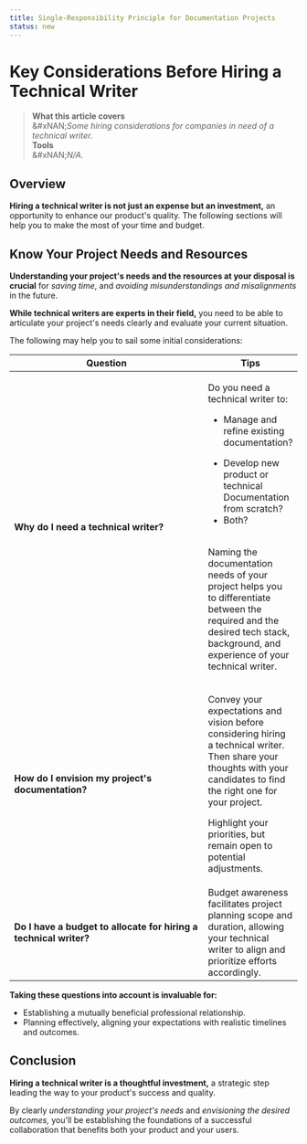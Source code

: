 ```yaml
---
title: Single-Responsibility Principle for Documentation Projects
status: new
---
```


# Key Considerations Before Hiring a Technical Writer

> **What this article covers**\
> &#xNAN;_&#x53;ome hiring considerations for companies in need of a technical writer._\
> **Tools**\
> &#xNAN;_&#x4E;/A._

## Overview

**Hiring a technical writer is not just an expense but an investment,** an opportunity to enhance our product's quality. The following sections will help you to make the most of your time and budget.

## Know Your Project Needs and Resources

**Understanding your project's needs and the resources at your disposal is crucial** for _saving time_, and _avoiding misunderstandings and misalignments_ in the future.

**While technical writers are experts in their field,** you need to be able to articulate your project's needs clearly and evaluate your current situation.

The following may help you to sail some initial considerations:

<table><thead><tr><th width="395">Question</th><th>Tips</th></tr></thead><tbody><tr><td><strong>Why do I need a technical writer?</strong></td><td><p></p><p>Do you need a technical writer to:</p><ul><li>Manage and refine existing documentation?</li></ul><ul><li>Develop new product or technical Documentation from scratch?</li><li>Both?</li></ul><p><br>Naming the documentation needs of your project helps you to differentiate between the required and the desired tech stack, background, and experience of your technical writer.</p></td></tr><tr><td><strong>How do I envision my project's documentation?</strong></td><td><p>Convey your expectations and vision before considering hiring a technical writer. Then share your thoughts with your candidates to find the right one for your project. </p><p></p><p>Highlight your priorities, but remain open to potential adjustments.</p></td></tr><tr><td><strong>Do I have a budget to allocate for hiring a technical writer?</strong></td><td>Budget awareness facilitates project planning scope and duration, allowing your technical writer to align and prioritize efforts accordingly.</td></tr></tbody></table>

**Taking these questions into account is invaluable for:**

* Establishing a mutually beneficial professional relationship.
* Planning effectively, aligning your expectations with realistic timelines and outcomes.

## Conclusion

**Hiring a technical writer is a thoughtful investment,** a strategic step leading the way to your product's success and quality.

By clearly _understanding your project's needs_ and _envisioning the desired outcomes,_ you'll be establishing the foundations of a successful collaboration that benefits both your product and your users.
